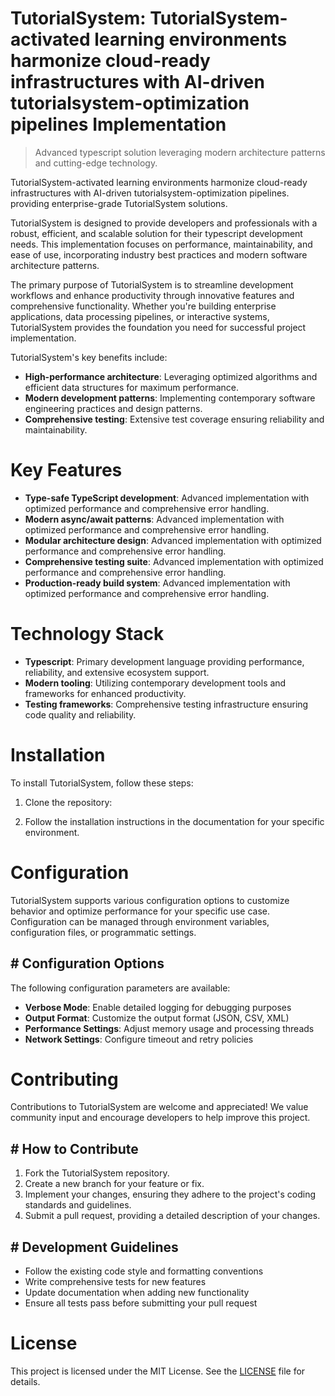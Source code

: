 <!-- fallback_TutorialSystem_20250810050459_47166 -->

# TutorialSystem: TutorialSystem-activated learning environments harmonize cloud-ready infrastructures with AI-driven tutorialsystem-optimization pipelines Implementation
> Advanced typescript solution leveraging modern architecture patterns and cutting-edge technology.

TutorialSystem-activated learning environments harmonize cloud-ready infrastructures with AI-driven tutorialsystem-optimization pipelines. providing enterprise-grade TutorialSystem solutions.

TutorialSystem is designed to provide developers and professionals with a robust, efficient, and scalable solution for their typescript development needs. This implementation focuses on performance, maintainability, and ease of use, incorporating industry best practices and modern software architecture patterns.

The primary purpose of TutorialSystem is to streamline development workflows and enhance productivity through innovative features and comprehensive functionality. Whether you're building enterprise applications, data processing pipelines, or interactive systems, TutorialSystem provides the foundation you need for successful project implementation.

TutorialSystem's key benefits include:

* **High-performance architecture**: Leveraging optimized algorithms and efficient data structures for maximum performance.
* **Modern development patterns**: Implementing contemporary software engineering practices and design patterns.
* **Comprehensive testing**: Extensive test coverage ensuring reliability and maintainability.

# Key Features

* **Type-safe TypeScript development**: Advanced implementation with optimized performance and comprehensive error handling.
* **Modern async/await patterns**: Advanced implementation with optimized performance and comprehensive error handling.
* **Modular architecture design**: Advanced implementation with optimized performance and comprehensive error handling.
* **Comprehensive testing suite**: Advanced implementation with optimized performance and comprehensive error handling.
* **Production-ready build system**: Advanced implementation with optimized performance and comprehensive error handling.

# Technology Stack

* **Typescript**: Primary development language providing performance, reliability, and extensive ecosystem support.
* **Modern tooling**: Utilizing contemporary development tools and frameworks for enhanced productivity.
* **Testing frameworks**: Comprehensive testing infrastructure ensuring code quality and reliability.

# Installation

To install TutorialSystem, follow these steps:

1. Clone the repository:


2. Follow the installation instructions in the documentation for your specific environment.

# Configuration

TutorialSystem supports various configuration options to customize behavior and optimize performance for your specific use case. Configuration can be managed through environment variables, configuration files, or programmatic settings.

## # Configuration Options

The following configuration parameters are available:

* **Verbose Mode**: Enable detailed logging for debugging purposes
* **Output Format**: Customize the output format (JSON, CSV, XML)
* **Performance Settings**: Adjust memory usage and processing threads
* **Network Settings**: Configure timeout and retry policies

# Contributing

Contributions to TutorialSystem are welcome and appreciated! We value community input and encourage developers to help improve this project.

## # How to Contribute

1. Fork the TutorialSystem repository.
2. Create a new branch for your feature or fix.
3. Implement your changes, ensuring they adhere to the project's coding standards and guidelines.
4. Submit a pull request, providing a detailed description of your changes.

## # Development Guidelines

* Follow the existing code style and formatting conventions
* Write comprehensive tests for new features
* Update documentation when adding new functionality
* Ensure all tests pass before submitting your pull request

# License

This project is licensed under the MIT License. See the [LICENSE](https://github.com/laurindoisaac/TutorialSystem/blob/main/LICENSE) file for details.
